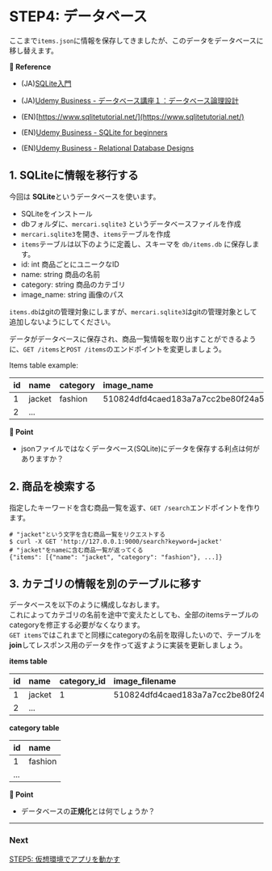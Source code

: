 # STEP4: データベース

ここまで`items.json`に情報を保存してきましたが、このデータをデータベースに移し替えます。

**:book: Reference**

* (JA)[SQLite入門](https://www.dbonline.jp/sqlite/)
* (JA)[Udemy Business - データベース講座１：データベース論理設計](https://mercari.udemy.com/course/database-logic/)

* (EN)[https://www.sqlitetutorial.net/](https://www.sqlitetutorial.net/)
* (EN)[Udemy Business - SQLite for beginners](https://mercari.udemy.com/course/sqlite-for-beginners/)
* (EN)[Udemy Business - Relational Database Designs](https://mercari.udemy.com/course/relational-database-design/)

## 1. SQLiteに情報を移行する
今回は **SQLite**というデータベースを使います。

* SQLiteをインストール
* dbフォルダに、`mercari.sqlite3` というデータベースファイルを作成
* `mercari.sqlite3`を開き、`items`テーブルを作成 
*  `items`テーブルは以下のように定義し、スキーマを `db/items.db` に保存します。
  * id: int 商品ごとにユニークなID
  * name: string 商品の名前
  * category: string 商品のカテゴリ
  * image_name: string 画像のパス

`items.db`はgitの管理対象にしますが、`mercari.sqlite3`はgitの管理対象として追加しないようにしてください。

データがデータベースに保存され、商品一覧情報を取り出すことができるように、`GET /items`と`POST /items`のエンドポイントを変更しましょう。


Items table example:

| id   | name   | category | image_name                                                           |
| :--- | :----- | :------- |:---------------------------------------------------------------------|
| 1    | jacket | fashion  | 510824dfd4caed183a7a7cc2be80f24a5f5048e15b3b5338556d5bbd3f7bc267.jpg |
| 2    | ...    |          |                                                                      |


**:beginner: Point**

* jsonファイルではなくデータベース(SQLite)にデータを保存する利点は何がありますか？

## 2. 商品を検索する

指定したキーワードを含む商品一覧を返す、`GET /search`エンドポイントを作ります。

```shell
# "jacket"という文字を含む商品一覧をリクエストする
$ curl -X GET 'http://127.0.0.1:9000/search?keyword=jacket'
# "jacket"をnameに含む商品一覧が返ってくる
{"items": [{"name": "jacket", "category": "fashion"}, ...]}
```

## 3. カテゴリの情報を別のテーブルに移す

データベースを以下のように構成しなおします。  
これによってカテゴリの名前を途中で変えたとしても、全部のitemsテーブルのcategoryを修正する必要がなくなります。  
`GET items`ではこれまでと同様にcategoryの名前を取得したいので、テーブルを**join**してレスポンス用のデータを作って返すように実装を更新しましょう。

**items table**

| id   | name   | category_id | image_filename                                                       |
| :--- | :----- | :---------- | :------------------------------------------------------------------- |
| 1    | jacket | 1           | 510824dfd4caed183a7a7cc2be80f24a5f5048e15b3b5338556d5bbd3f7bc267.jpg |
| 2    | ...    |             |                                                                      |

**category table**

| id   | name    |
| :--- | :------ |
| 1    | fashion |
| ...  |         |

**:beginner: Point**
* データベースの**正規化**とは何でしょうか？

---

### Next

[STEP5: 仮想環境でアプリを動かす](05-docker.ja.md)

